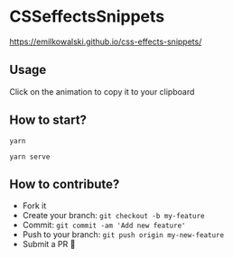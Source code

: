 # CSSeffectsSnippets

https://emilkowalski.github.io/css-effects-snippets/

## Usage

Click on the animation to copy it to your clipboard

## How to start?
```
yarn 

yarn serve
```

## How to contribute?

 - Fork it
 - Create your branch: `git checkout -b my-feature`
 - Commit: `git commit -am 'Add new feature'`
 - Push to your branch: `git push origin my-new-feature`
 - Submit a PR 🎉
